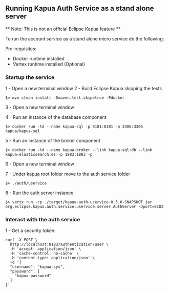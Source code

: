 ## Running Kapua Auth Service as a stand alone server


** Note: This is not an official Eclipse Kapua feature **

To run the account service as a stand alone micro service do the following:

Pre-requisites:
- Docker runtime installed
- Vertex runtime installed (Optional)

### Startup the service

1 - Open a new terminal window
2 - Build Eclipse Kapua skipping the tests

```
$> mvn clean install -Dmaven.test.skip=true -Pdocker
```

3 - Open a new terminal window

4 - Run an instance of the database component

```
$> docker run -td --name kapua-sql -p 8181:8181 -p 3306:3306 kapua/kapua-sql
```

5 - Run an instance of the broker component

```
$> docker run -td --name kapua-broker --link kapua-sql:db --link kapua-elasticsearch:es -p 1883:1883 -p
```

6 - Open a new terminal window

7 - Under kapua root folder move to the auth service folder

```
$> ./auth/uservice
```

8 - Run the auth server instance

```
$> vertx run -cp ./target/kapua-auth-uservice-0.3.0-SNAPSHOT.jar org.eclipse.kapua.auth.service.uservice.server.AuthServer -Dport=8183
```

### Interact with the auth service

1 - Get a security token:

```
curl -X POST \
  http://localhost:8183/authentication/user \
  -H 'accept: application/json' \
  -H 'cache-control: no-cache' \
  -H 'content-type: application/json' \
  -d '{
  "username": "kapua-sys",
  "password": [
    "kapua-password"
  ]
}'
```
